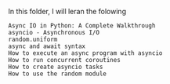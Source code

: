 In this folder, I will leran the folowing

    Async IO in Python: A Complete Walkthrough
    asyncio - Asynchronous I/O
    random.uniform
    async and await syntax
    How to execute an async program with asyncio
    How to run concurrent coroutines
    How to create asyncio tasks
    How to use the random module
